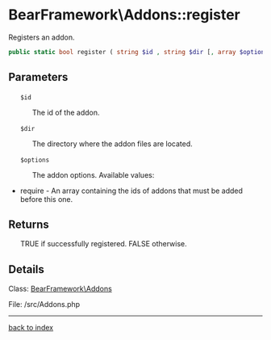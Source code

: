 # BearFramework\Addons::register

Registers an addon.

```php
public static bool register ( string $id , string $dir [, array $options = [] ] )
```

## Parameters

&nbsp;&nbsp;&nbsp;&nbsp;&nbsp;&nbsp;`$id`

&nbsp;&nbsp;&nbsp;&nbsp;&nbsp;&nbsp;&nbsp;&nbsp;&nbsp;&nbsp;&nbsp;&nbsp;The id of the addon.

&nbsp;&nbsp;&nbsp;&nbsp;&nbsp;&nbsp;`$dir`

&nbsp;&nbsp;&nbsp;&nbsp;&nbsp;&nbsp;&nbsp;&nbsp;&nbsp;&nbsp;&nbsp;&nbsp;The directory where the addon files are located.

&nbsp;&nbsp;&nbsp;&nbsp;&nbsp;&nbsp;`$options`

&nbsp;&nbsp;&nbsp;&nbsp;&nbsp;&nbsp;&nbsp;&nbsp;&nbsp;&nbsp;&nbsp;&nbsp;The addon options. Available values:
- require - An array containing the ids of addons that must be added before this one.

## Returns

&nbsp;&nbsp;&nbsp;&nbsp;&nbsp;&nbsp;TRUE if successfully registered. FALSE otherwise.

## Details

Class: [BearFramework\Addons](bearframework.addons.class.md)

File: /src/Addons.php

---

[back to index](index.md)

